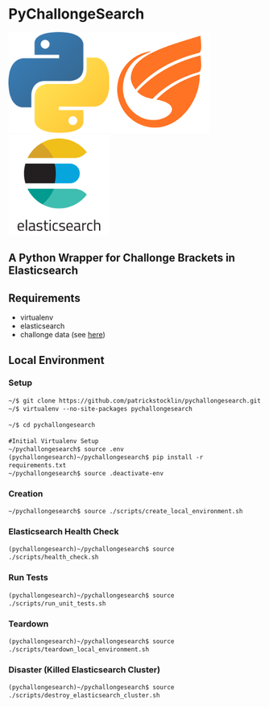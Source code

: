# PyChallongeSearch

![Python](./doc/img/python.png)![Challonge](./doc/img/challonge.png)![ES](./doc/img/elasticsearch.png)

## A Python Wrapper for Challonge Brackets in Elasticsearch

## Requirements
* virtualenv
* elasticsearch
* challonge data (see [here](https://github.com/patrickstocklin/challonge-scraper))

## Local Environment 
### Setup
```
~/$ git clone https://github.com/patrickstocklin/pychallongesearch.git
~/$ virtualenv --no-site-packages pychallongesearch

~/$ cd pychallongesearch

#Initial Virtualenv Setup
~/pychallongesearch$ source .env
(pychallongesearch)~/pychallongesearch$ pip install -r requirements.txt
~/pychallongesearch$ source .deactivate-env
```
### Creation
```
~/pychallongesearch$ source ./scripts/create_local_environment.sh
```

### Elasticsearch Health Check
```
(pychallongesearch)~/pychallongesearch$ source ./scripts/health_check.sh
```

### Run Tests
```
(pychallongesearch)~/pychallongesearch$ source ./scripts/run_unit_tests.sh
```

### Teardown
```
(pychallongesearch)~/pychallongesearch$ source ./scripts/teardown_local_environment.sh
```

### Disaster (Killed Elasticsearch Cluster)
```
(pychallongesearch)~/pychallongesearch$ source ./scripts/destroy_elasticsearch_cluster.sh
```
